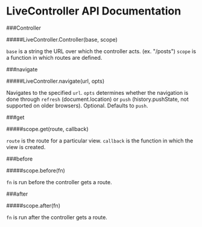 LiveController API Documentation
================================

###Controller

#####LiveController.Controller(base, scope)

`base` is a string the URL over which the controller acts. (ex. "/posts")
`scope` is a function in which routes are defined.

###navigate

#####LiveController.navigate(url, opts)

Navigates to the specified `url`. 
`opts` determines whether the navigation is done through `refresh`
(document.location) or `push` (history.pushState, not supported on older
browsers). Optional. Defaults to `push`.


###get

#####scope.get(route, callback)

`route` is the route for a particular view. `callback` is the function in which
the view is created.

###before

#####scope.before(fn)

`fn` is run before the controller gets a route.

###after

#####scope.after(fn)

`fn` is run after the controller gets a route.
